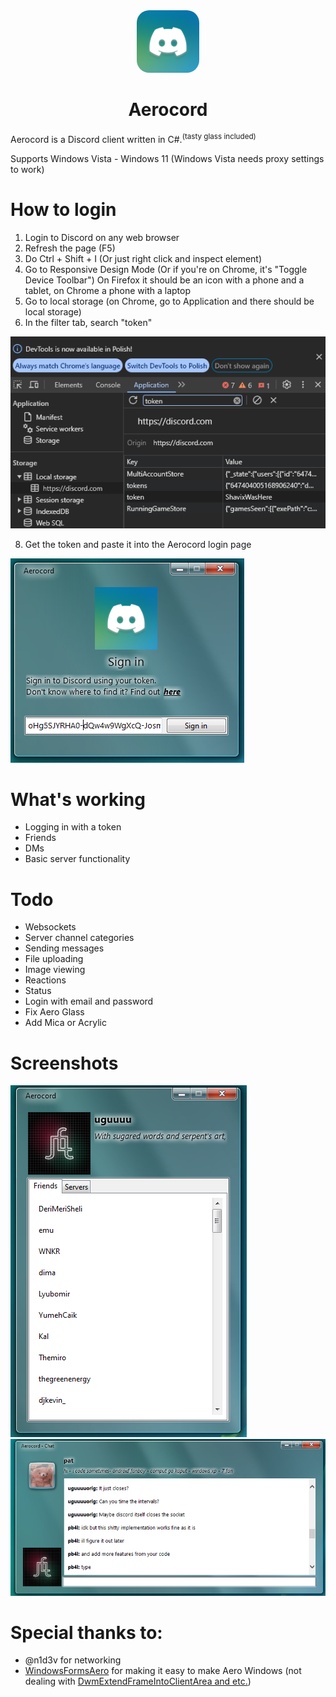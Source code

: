 <div align="center"><img style="border-radius: 20px" src="./Screenshots/logo.png"></div>

<h1 align="center">
  Aerocord
</h1>

Aerocord is a Discord client written in C#.<sup>(tasty glass included)</sup>

Supports Windows Vista - Windows 11 (Windows Vista needs proxy settings to work)

# How to login

1. Login to Discord on any web browser
2. Refresh the page (F5)
3. Do Ctrl + Shift + I (Or just right click and inspect element)
4. Go to Responsive Design Mode (Or if you're on Chrome, it's "Toggle Device Toolbar")
On Firefox it should be an icon with a phone and a tablet, on Chrome a phone with a laptop
5. Go to local storage (on Chrome, go to Application and there should be local storage)
6. In the filter tab, search "token"

![image](./Screenshots/gettoken.png)

8. Get the token and paste it into the Aerocord login page

![image](./Screenshots/signin.png)

# What's working
- Logging in with a token
- Friends
- DMs
- Basic server functionality
# Todo
- Websockets
- Server channel categories
- Sending messages
- File uploading
- Image viewing
- Reactions
- Status
- Login with email and password
- Fix Aero Glass
- Add Mica or Acrylic
# Screenshots
![friendslist](./Screenshots/friendslist.png)
![chat](./Screenshots/chat.png)
# Special thanks to:
- @n1d3v for networking
- [WindowsFormsAero](https://github.com/LorenzCK/WindowsFormsAero/) for making it easy to make Aero Windows (not dealing with [DwmExtendFrameIntoClientArea and etc.](https://asp-blogs.azurewebsites.net/kennykerr/Windows-Vista-for-Developers-_1320_-Part-3-_1320_-The-Desktop-Window-Manager))